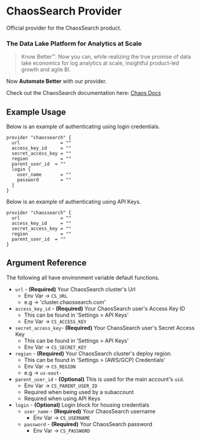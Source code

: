 # ChaosSearch Provider

Official provider for the ChaosSearch product.

### The Data Lake Platform for Analytics at Scale

> Know Better™. Now you can, while realizing the true promise of data lake economics for log analytics at scale, insightful product-led growth and agile BI.

Now **Automate Better** with our provider.

Check out the ChaosSearch documentation here: [Chaos Docs](https://docs.chaossearch.io/docs)

## Example Usage
Below is an example of authenticating using login credentials.

```hcl
provider "chaossearch" {
  url               = "" 
  access_key_id     = "" 
  secret_access_key = "" 
  region            = ""
  parent_user_id  = "" 
  login {
    user_name       = "" 
    password        = ""
  }
}
```

Below is an example of authenticating using API Keys.

```hcl
provider "chaossearch" {
  url               = "" 
  access_key_id     = "" 
  secret_access_key = "" 
  region            = ""
  parent_user_id  = "" 
}
```

## Argument Reference
The following all have environment variable default functions.
* `url` - **(Required)** Your ChaosSearch cluster's Url
  * Env Var -> `CS_URL`
  * e.g -> 'cluster.chaossearch.com'
* `access_key_id` - **(Required)** Your ChaosSearch user's Access Key ID
  * This can be found in 'Settings > API Keys'
  * Env Var -> `CS_ACCESS_KEY`
* `secret_access_key`- **(Required)** Your ChaosSearch user's Secret Access Key
  * This can be found in 'Settings > API Keys'
  *  Env Var -> `CS_SECRET_KEY`
* `region` - **(Required)** Your ChaosSearch cluster's deploy region. 
  * This can be found in 'Settings > (AWS/GCP) Credentials' 
  * Env Var -> `CS_REGION`
  * e.g -> `us-east-`
* `parent_user_id` - **(Optional)** This is used for the main account's `uid`.
    * Env Var -> `CS_PARENT_USER_ID`
    * Required when being used by a subaccount
    * Required when using API Keys
* `login` - **(Optional)** Login block for housing credentials
  * `user_name` - **(Required)** Your ChaosSearch username
    * Env Var -> `CS_USERNAME`
  * `password` - **(Required)** Your ChaosSearch password
    * Env Var -> `CS_PASSWORD`

